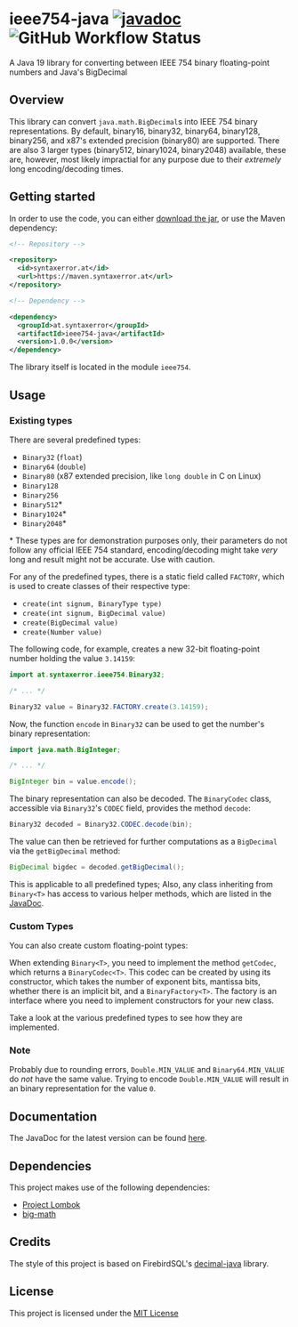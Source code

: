 # ieee754-java [![javadoc](https://img.shields.io/endpoint?label=javadoc&url=https://javadoc.syntaxerror.at/ieee754-java/%3Fbadge=true%26version=latest)](https://javadoc.syntaxerror.at/ieee754-java/latest) ![GitHub Workflow Status](https://img.shields.io/github/actions/workflow/status/Synt4xErr0r4/ieee754-java/maven.yml)

A Java 19 library for converting between IEEE 754 binary floating-point numbers and Java's BigDecimal

## Overview

This library can convert `java.math.BigDecimal`s into IEEE 754 binary representations. By default, binary16, binary32, binary64, binary128, binary256, and x87's extended precision (binary80) are supported. There are also 3 larger types (binary512, binary1024, binary2048) available, these are, however, most likely impractial for any purpose due to their *extremely* long encoding/decoding times.

## Getting started

In order to use the code, you can either [download the jar](https://github.com/Synt4xErr0r4/ieee754-java/releases/download/1.0.0/ieee754-java-1.0.0.jar), or use the Maven dependency:

```xml
<!-- Repository -->

<repository>
  <id>syntaxerror.at</id>
  <url>https://maven.syntaxerror.at</url>
</repository>

<!-- Dependency -->

<dependency>
  <groupId>at.syntaxerror</groupId>
  <artifactId>ieee754-java</artifactId>
  <version>1.0.0</version>
</dependency>
```

The library itself is located in the module `ieee754`.

## Usage

### Existing types

There are several predefined types:

- `Binary32` (`float`)
- `Binary64` (`double`)
- `Binary80` (x87 extended precision, like `long double` in C on Linux)
- `Binary128`
- `Binary256`
- `Binary512`*
- `Binary1024`*
- `Binary2048`*

\* These types are for demonstration purposes only, their parameters do not follow any official IEEE 754 standard, encoding/decoding might take *very* long and result might not be accurate. Use with caution.  

For any of the predefined types, there is a static field called `FACTORY`, which is used to create classes of their respective type:

- `create(int signum, BinaryType type)`
- `create(int signum, BigDecimal value)`
- `create(BigDecimal value)`
- `create(Number value)`

The following code, for example, creates a new 32-bit floating-point number holding the value `3.14159`:

```java
import at.syntaxerror.ieee754.Binary32;

/* ... */

Binary32 value = Binary32.FACTORY.create(3.14159);
```

Now, the function `encode` in `Binary32` can be used to get the number's binary representation:

```java
import java.math.BigInteger;

/* ... */

BigInteger bin = value.encode();
```

The binary representation can also be decoded. The `BinaryCodec` class, accessible via `Binary32`'s `CODEC` field, provides the method `decode`:

```java
Binary32 decoded = Binary32.CODEC.decode(bin);
```

The value can then be retrieved for further computations as a `BigDecimal` via the `getBigDecimal` method:

```java
BigDecimal bigdec = decoded.getBigDecimal();
```

This is applicable to all predefined types; Also, any class inheriting from `Binary<T>` has access to various helper methods, which are listed in the [JavaDoc](https://javadoc.syntaxerror.at/ieee754-java/latest/at/syntaxerror/ieee754/Binary.html).

### Custom Types

You can also create custom floating-point types:

When extending `Binary<T>`, you need to implement the method `getCodec`, which returns a `BinaryCodec<T>`. This codec can be created by using its constructor, which takes the number of exponent bits, mantissa bits, whether there is an implicit bit, and a `BinaryFactory<T>`. The factory is an interface where you need to implement constructors for your new class.

Take a look at the various predefined types to see how they are implemented.

### Note

Probably due to rounding errors, `Double.MIN_VALUE` and `Binary64.MIN_VALUE` do *not* have the same value. Trying to encode `Double.MIN_VALUE` will result in an binary representation for the value `0`.

## Documentation

The JavaDoc for the latest version can be found [here](https://javadoc.syntaxerror.at/ieee754-java/latest).

## Dependencies

This project makes use of the following dependencies:

- [Project Lombok](https://projectlombok.org/)
- [big-math](https://github.com/eobermuhlner/big-math)

## Credits

The style of this project is based on FirebirdSQL's [decimal-java](https://github.com/FirebirdSQL/decimal-java) library.

## License

This project is licensed under the [MIT License](https://github.com/Synt4xErr0r4/ieee754-java/blob/main/LICENSE)
